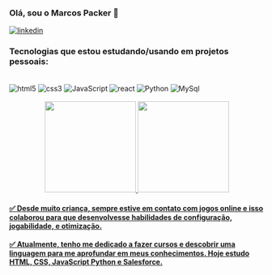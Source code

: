 ### Olá, sou o Marcos Packer 👋
[![linkedin](https://img.shields.io/badge/LinkedIn-0077B5?style=for-the-badge&logo=linkedin&logoColor=white)](https://www.linkedin.com/in/marcos-packer-b3b70823a/)

### Tecnologias que estou estudando/usando em projetos pessoais:
<div style="display: inline_block"> <br/>
  <img align="center" alt="html5" src="https://img.shields.io/badge/HTML5-E34F26?style=for-the-badge&logo=html5&logoColor=white" />
  <img align="center" alt="css3" src="https://img.shields.io/badge/CSS3-1572B6?style=for-the-badge&logo=css3&logoColor=white" />
  <img align="center" alt="JavaScript" src="https://img.shields.io/badge/JavaScript-F7DF1E?style=for-the-badge&logo=javascript&logoColor=black" />
  <img align="center" alt="react" src="https://img.shields.io/badge/React-20232A?style=for-the-badge&logo=react&logoColor=61DAFB" />
  <img align="center" alt="Python" src="https://img.shields.io/badge/Python-3776AB?style=for-the-badge&logo=python&logoColor=white" />
  <img align="center" alt="MySql" src="https://img.shields.io/badge/MySQL-00000F?style=for-the-badge&logo=mysql&logoColor=white" />
  </div><br/>

<div align="center">
  <a href="https://github.com/marcospacker">
  <img height="180em" src="https://github-readme-stats.vercel.app/api?username=marcospacker&show_icons=true&theme=dracula&include_all_commits=true&count_private=true"/>
  <img height="180em" src="https://github-readme-stats.vercel.app/api/top-langs/?username=marcospacker&layout=compact&langs_count=7&theme=dracula"/>
</div>

#### ✅ Desde muito criança, sempre estive em contato com jogos online e isso colaborou para que desenvolvesse habilidades de configuração, jogabilidade, e otimização.
#### ✅ Atualmente, tenho me dedicado a fazer cursos e descobrir uma linguagem para me aprofundar em meus conhecimentos. Hoje estudo HTML, CSS, JavaScript Python e Salesforce.

  




